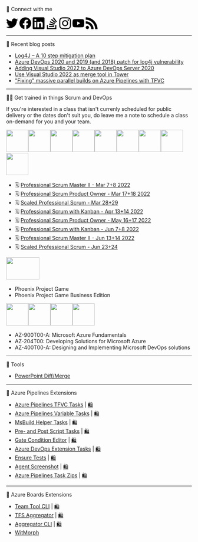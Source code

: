 🔗 Connect with me

[<img height="32" width="32" src="./img/twitter.svg" />](https://twitter.com/jessehouwing) 
[<img height="32" width="32" src="./img/facebook.svg" />](https://www.facebook.com/jessehouwing) 
[<img height="32" width="32" src="./img/linkedin.svg" />](https://www.linkedin.com/in/jessehouwing) 
[<img height="32" width="32" src="./img/stackoverflow.svg" />](https://stackoverflow.com/users/736079/jessehouwing) 
[<img height="32" width="32" src="./img/instagram.svg" />](https://www.instagram.com/jesse.houwing/) 
[<img height="32" width="32" src="./img/youtube.svg" />](https://www.youtube.com/c/JesseHouwing/) 
[<img height="32" width="32" src="./img/rss.svg" />](https://jessehouwing.net/)

<hr />

📒 Recent blog posts
<!-- BLOG-POST-LIST:START -->
- [Log4J – A 10 step mitigation plan](https://jessehouwing.net/log4j-a-10-step-mitigation-plan/)
- [Azure DevOps 2020 and 2019 &lpar;and 2018&rpar; patch for log4j vulnerability](https://jessehouwing.net/azure-devops-patch-for-log4j-vulnerability/)
- [Adding Visual Studio 2022 to Azure DevOps Server 2020](https://jessehouwing.net/adding-visual-studio-2022-to-azure-devops-server-2020/)
- [Use Visual Studio 2022 as merge tool in Tower](https://jessehouwing.net/use-visual-studio-2022-as-merge-tool-in-tower/)
- [&quot;Fixing&quot; massive parallel builds on Azure Pipelines with TFVC](https://jessehouwing.net/azure-pipelines-fixing-massive-parallel-builds-with-tfvc/)
<!-- BLOG-POST-LIST:END -->

<hr/>

👨‍💻 Get trained in things Scrum and DevOps

If you're interested in a class that isn't currenly scheduled for public delivery or the dates don't suit you, do leave me a note to schedule a class on-demand for you and your team.

<img height="60" width="60" src="https://images.credly.com/size/680x680/images/9300cd60-8a1c-4585-a4b0-1f3663c4d2f1/BADGES_FINAL_PST_600.png"><img height="60" width="60" src="https://images.credly.com/size/680x680/images/01e79f67-e63a-469d-bf6b-6f80d38604dc/BADGES_FINA_PSD-I_600.png"><img height="60" width="60" src="https://images.credly.com/size/680x680/images/12bddaac-9b71-43fd-a81e-71ebd144ee52/BADGES_FINAL_PSM-I_600.png"><img height="60" width="60" src="https://images.credly.com/size/680x680/images/21d4f3ab-bf8a-4fc7-9bf5-432729fa558d/BADGES_FINAL_PSM-II_600.png"><img height="60" width="60" src="https://images.credly.com/size/680x680/images/efb3e57a-bdb2-4775-a6bc-2852612bd687/BADGES_FINAL_PSPO-I_600.png"><img height="60" width="60" src="https://images.credly.com/size/680x680/images/abe50c7f-3e84-477d-b4f5-0a8ce2e8f1a4/BADGES_FINAL_PSPO-II_600.png"><img height="60" width="60" src="https://images.credly.com/size/680x680/images/3607a4bd-6149-4f6b-81f5-71abaf6a7b7a/BADGES_FINAL_PSK-I_600.png"><img height="60" width="60" src="https://images.credly.com/size/680x680/images/734c6e3b-7aff-471d-981a-9d578442c242/BADGES_FINAL_PSU-I_600.png"><img height="60" width="60" src="https://images.credly.com/size/680x680/images/1abbf8b9-a672-4af2-856f-a0c505f1f4d5/BADGES_FINAL_SPS_600.png">

- 🗓️ [Professional Scrum Master II - Mar 7+8 2022](https://www.scrum.org/courses/professional-scrum-master-ii-hilversum-2022-03-07-51785)
- 🗓️ [Professional Scrum Product Owner - Mar 17+18 2022](https://www.scrum.org/courses/professional-scrum-product-owner-amsterdam-2022-03-17-51806)
- 🗓️ [Scaled Professional Scrum - Mar 28+29](https://www.scrum.org/courses/scaled-professional-scrum-amsterdam-2022-03-28-51825)
- 🗓️ [Professional Scrum with Kanban - Apr 13+14 2022](https://www.scrum.org/courses/professional-scrum-kanban-2022-04-13-55059)
- 🗓️ [Professional Scrum Product Owner - May 16+17 2022](https://www.scrum.org/courses/professional-scrum-product-owner-2022-05-16-51808)
- 🗓️ [Professional Scrum with Kanban - Jun 7+8 2022](https://www.scrum.org/courses/professional-scrum-kanban-hilversum-2022-06-07-51823)
- 🗓️ [Professional Scrum Master II - Jun 13+14 2022](https://www.scrum.org/courses/professional-scrum-master-ii-hilversum-2022-06-13-51786)
- 🗓️ [Scaled Professional Scrum - Jun 23+24](https://www.scrum.org/courses/scaled-professional-scrum-2022-06-23-51824)


<img height="60" width="90" src="https://www.gamingworks.nl/wp-content/uploads/Logo_The-Phoenix-Project_HIGH-RES_RGB.png">

- Phoenix Project Game
- Phoenix Project Game Business Edition


<img height="60" width="60" src="https://images.credly.com/size/680x680/images/a6ea4416-4f34-4a85-bc24-eb3fe32fd241/MCT-Microsoft_Certified_Trainer-600x600.png"><img height="60" width="60" src="https://images.credly.com/size/680x680/images/6a254dad-77e5-4e71-8049-94e5c7a15981/azure-fundamentals-600x600.png"><img height="60" width="60" src="https://images.credly.com/size/680x680/images/63316b60-f62d-4e51-aacc-c23cb850089c/azure-developer-associate-600x600.png"><img height="60" width="60" src="https://images.credly.com/size/680x680/images/c3ab66f8-5d59-4afa-a6c2-0ba30a1989ca/CERT-Expert-DevOps-Engineer-600x600.png">

- AZ-900T00-A: Microsoft Azure Fundamentals
- AZ-204T00: Developing Solutions for Microsoft Azure
- AZ-400T00-A: Designing and Implementing Microsoft DevOps solutions

<hr />

🚀 Tools

 * [PowerPoint Diff/Merge](https://github.com/jessehouwing/ppt-diffmerge) 

<hr />

🚀 Azure Pipelines Extensions

 * [Azure Pipelines TFVC Tasks](https://github.com/jessehouwing/azure-pipelines-tfvc-tasks) | [🛍️](https://marketplace.visualstudio.com/items?itemName=jessehouwing.jessehouwing-vsts-tfvc-tasks)
 * [Azure Pipelines Variable Tasks](https://github.com/jessehouwing/azure-pipelines-variable-tasks) | [🛍️](https://marketplace.visualstudio.com/items?itemName=jessehouwing.jessehouwing-vsts-variable-tasks)
 * [MsBuild Helper Tasks](https://github.com/jessehouwing/azure-pipelines-msbuild-helper-task) | [🛍️](https://github.com/jessehouwing/azure-pipelines-msbuild-helper-task)
 * [Pre- and Post Script Tasks](https://github.com/jessehouwing/azure-pipelines-pre-and-post-tasks) | [🛍️](https://marketplace.visualstudio.com/items?itemName=jessehouwing.pre-post-tasks)
 * [Gate Condition Editor](https://github.com/jessehouwing/azure-pipelines-gate-condition-editor) | [🛍️](https://marketplace.visualstudio.com/items?itemName=jessehouwing.gate-condition-editor)
 * [Azure DevOps Extension Tasks](https://github.com/microsoft/azure-devops-extension-tasks) | [🛍️](https://marketplace.visualstudio.com/items?itemName=ms-devlabs.vsts-developer-tools-build-tasks)
 * [Ensure Tests](https://github.com/jessehouwing/azure-pipelines-gate-condition-editor) | [🛍️](https://marketplace.visualstudio.com/items?itemName=jessehouwing.vsts-ensure-tests-tasks)
 * [Agent Screenshot](https://github.com/jessehouwing/azure-pipelines-agent-screenshot) | [🛍️](https://marketplace.visualstudio.com/items?itemName=jessehouwing.agent-screenshot)
 * [Azure Pipelines Task Zips](https://github.com/jessehouwing/azure-pipelines-tasks-zips) | [🛍️](https://marketplace.visualstudio.com/items?itemName=jessehouwing.visualstudio)
 
<hr />

📅 Azure Boards Extensions

 * [Team Tool CLI](https://github.com/jessehouwing/azure-boards-team-tools) | [🛍️](https://marketplace.visualstudio.com/items?itemName=jessehouwing.azure-boards-teams-tool)
 * [TFS Aggregator](https://github.com/tfsaggregator/tfsaggregator) | [🛍️](https://marketplace.visualstudio.com/items?itemName=tfsaggregatorteam.tfs-aggregator-server-plugin) 
 * [Aggregator CLI](https://github.com/tfsaggregator/aggregator-cli) | [🛍️](https://marketplace.visualstudio.com/items?itemName=tfsaggregatorteam.aggregator-cli) 
 * [WitMorph](https://github.com/jessehouwing/WitMorph)
